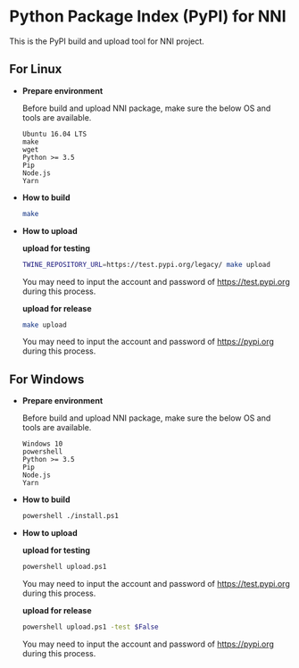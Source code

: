 # Python Package Index (PyPI) for NNI

This is the PyPI build and upload tool for NNI project.

## **For Linux**

* __Prepare environment__

  Before build and upload NNI package, make sure the below OS and tools are available.
  ```
  Ubuntu 16.04 LTS
  make
  wget
  Python >= 3.5
  Pip
  Node.js
  Yarn
  ```

* __How to build__

  ```bash
  make
  ```

* __How to upload__

  **upload for testing**
  ```bash
  TWINE_REPOSITORY_URL=https://test.pypi.org/legacy/ make upload
  ```
  You may need to input the account and password of https://test.pypi.org during this process.

  **upload for release**
  ```bash
  make upload
  ```
  You may need to input the account and password of https://pypi.org during this process.

## **For Windows**

* __Prepare environment__

  Before build and upload NNI package, make sure the below OS and tools are available.
  ```
  Windows 10
  powershell
  Python >= 3.5
  Pip
  Node.js
  Yarn
  ```

* __How to build__

  ```bash
  powershell ./install.ps1
  ```

* __How to upload__

  **upload for testing**
  ```bash
  powershell upload.ps1
  ```
  You may need to input the account and password of https://test.pypi.org during this process.

  **upload for release**
  ```bash
  powershell upload.ps1 -test $False
  ```
  You may need to input the account and password of https://pypi.org during this process.